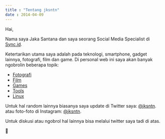 ```yaml
---
title : "Tentang jksntn"
date : 2014-04-09
---
```


Hai,

Nama saya Jaka Santana dan saya seorang Social Media Specialist di [Sync.id](https://sync.id/).

Ketertarikan utama saya adalah pada teknologi, smartphone, gadget lainnya, fotografi, film dan game. Di personal web ini saya akan banyak ngobrolin beberapa topik:

- [Fotografi](/series/fotografi/)
- [Film](/series/film/)
- [Games](/series/games/)
- [Tools](/series/tools/)
- [Linux](/series/linux/)

Untuk hal random lainnya biasanya saya update di Twitter saya: [@jksntn](https://twitter.com/jksntn/). atau foto-foto di Instagram: [@jksntn](https://www.instagram.com/jksntn/).

Untuk diskusi atau ngobrol hal lainnya bisa melalui twitter saya tadi di atas. 

🖖
